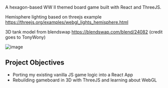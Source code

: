A hexagon-based WW II themed board game built with React and ThreeJS.

Hemisphere lighting based on threejs example https://threejs.org/examples/webgl_lights_hemisphere.html

3D tank model from blendswap https://blendswap.com/blend/24082 (credit goes to TonyWony)

![image](https://user-images.githubusercontent.com/2363880/122683764-95abfc80-d1be-11eb-8e91-389ff6dba38f.png)

## Project Objectives
- Porting my existing vanilla JS game logic into a React App
- Rebuilding gameboard in 3D with ThreeJS and learning about WebGL
